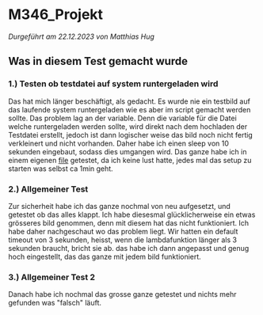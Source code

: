 # M346_Projekt

*Durgeführt am 22.12.2023 von Matthias Hug*

## Was in diesem Test gemacht wurde

### 1.) Testen ob testdatei auf system runtergeladen wird

Das hat mich länger beschäftigt, als gedacht. Es wurde nie ein testbild auf das laufende system runtergeladen wie es aber im script gemacht werden sollte.
Das problem lag an der variable. Denn die variable für die Datei welche runtergeladen werden sollte, wird direkt nach dem hochladen der Testdatei erstellt,
jedoch ist dann logischer weise das bild noch nicht fertig verkleinert und nicht vorhanden. Daher habe ich einen sleep von 10 sekunden eingebaut,
sodass dies umgangen wird.
Das ganze habe ich in einem eigenen [file](../AWS_CLI/testeDownloadVonFile.sh) getestet, da ich keine lust hatte, jedes mal das setup zu starten was selbst ca 1min geht. 

### 2.) Allgemeiner Test

Zur sicherheit habe ich das ganze nochmal von neu aufgesetzt, und getestet ob das alles klappt.
Ich habe diesesmal glücklicherweise ein etwas grösseres bild genommen, denn mit diesem hat das nicht funktioniert.
Ich habe daher nachgeschaut wo das problem liegt.
Wir hatten ein default timeout von 3 sekunden, heisst, wenn die lambdafunktion länger als 3 sekunden braucht, bricht sie ab. das habe ich dann angepasst und genug hoch eingestellt, das das ganze mit jedem bild funktioniert.

### 3.) Allgemeiner Test 2

Danach habe ich nochmal das grosse ganze getestet und nichts mehr gefunden was "falsch" läuft.